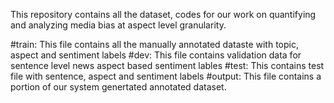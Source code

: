 This repository contains all the dataset, codes for our work on quantifying and analyzing media bias at aspect level granularity.

#train: This file contains all the manually annotated dataste with topic, aspect and sentiment labels
#dev: This file contains validation data for sentence level news aspect based sentiment lables
#test: This contains test file with sentence, aspect and sentiment labels
#output: This file contains a portion of our system genertated annotated dataset.

